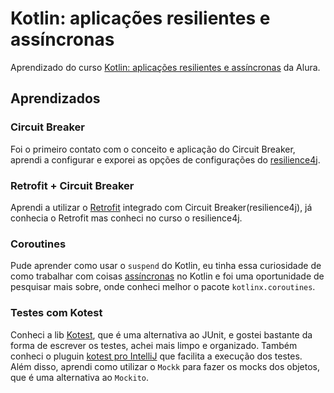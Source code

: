 
# Kotlin: aplicações resilientes e assíncronas

Aprendizado do curso [Kotlin:  aplicações resilientes e assíncronas](https://www.alura.com.br/curso-online-kotlin-aplicacoes-resilientes-assincronas) da Alura.

## Aprendizados

### Circuit Breaker

Foi o primeiro contato com o conceito e aplicação do Circuit Breaker, aprendi a configurar e exporei as opções de configurações do [resilience4j](https://resilience4j.readme.io/docs/getting-started).

### Retrofit + Circuit Breaker

Aprendi a utilizar o [Retrofit](https://square.github.io/retrofit/) integrado com Circuit Breaker(resilience4j), já conhecia o Retrofit mas conheci no curso o resilience4j.

### Coroutines

Pude aprender como usar o `suspend` do Kotlin, eu tinha essa curiosidade de como trabalhar com coisas [assíncronas](https://github.com/Kotlin/kotlinx.coroutines) no Kotlin e foi uma oportunidade de pesquisar mais sobre, onde conheci melhor o pacote `kotlinx.coroutines`.

### Testes com Kotest

Conheci a lib [Kotest](https://kotest.io/), que é uma alternativa ao JUnit, e gostei bastante da forma de escrever os testes, achei mais limpo e organizado. Também conheci o pluguin [kotest pro IntelliJ](https://kotest.io/docs/intellij/intellij-plugin.html) que facilita a execução dos testes. Além disso, aprendi como utilizar o `Mockk` para fazer os mocks dos objetos, que é uma alternativa ao `Mockito`.

